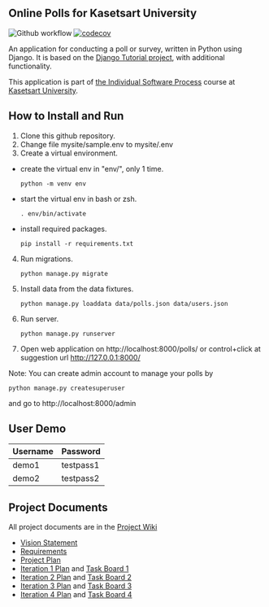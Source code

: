 ## Online Polls for Kasetsart University

![Github workflow](https://github.com/inwpolol/ku-polls/actions/workflows/polls.yml/badge.svg) [![codecov](https://codecov.io/gh/inwpolol/ku-polls/branch/main/graph/badge.svg?token=TBNKCGPHGL)](https://codecov.io/gh/inwpolol/ku-polls)

An application for conducting a poll or survey, written in Python using Django. It is based on the [Django Tutorial project](https://docs.djangoproject.com/en/4.1/intro/tutorial01/), with additional functionality.

This application is part of [the Individual Software Process](https://cpske.github.io/ISP/) course at [Kasetsart University](https://ku.ac.th).

## How to Install and Run

1. Clone this github repository.
2. Change file mysite/sample.env to mysite/.env
3. Create a virtual environment.
* create the virtual env in "env/", only 1 time.
    ```
    python -m venv env
    ```
* start the virtual env in bash or zsh.
    ```
    . env/bin/activate
    ```
* install required packages.
    ```
    pip install -r requirements.txt
    ```

4. Run migrations.
    ```
    python manage.py migrate
    ```

5. Install data from the data fixtures.
    ```
    python manage.py loaddata data/polls.json data/users.json
    ```

6. Run server.
    ```
    python manage.py runserver
    ```

7. Open web application on
http://localhost:8000/polls/ or control+click at suggestion url http://127.0.0.1:8000/

Note: You can create admin account to manage your polls by
```
python manage.py createsuperuser
```
and go to http://localhost:8000/admin

## User Demo

| Username  | Password  |
|-----------|-----------|
|   demo1   | testpass1 |
|   demo2   | testpass2 |

## Project Documents

All project documents are in the [Project Wiki](https://github.com/inwpolol/ku-polls/wiki)

* [Vision Statement](https://github.com/inwpolol/ku-polls/wiki/Vision-Statement)
* [Requirements](https://github.com/inwpolol/ku-polls/wiki/Requirements)
* [Project Plan](https://github.com/inwpolol/ku-polls/wiki/Development-Plan)
* [Iteration 1 Plan](https://github.com/inwpolol/ku-polls/wiki/Iteration-1-Plan) and [Task Board 1](https://github.com/users/inwpolol/projects/2/views/1?filterQuery=iteration%3A1)
* [Iteration 2 Plan](https://github.com/inwpolol/ku-polls/wiki/Iteration-2-Plan) and [Task Board 2](https://github.com/users/inwpolol/projects/2/views/3?filterQuery=iteration%3A2)
* [Iteration 3 Plan](https://github.com/inwpolol/ku-polls/wiki/Iteration-3-Plan) and [Task Board 3](https://github.com/users/inwpolol/projects/2/views/5?filterQuery=iteration%3A3+&layout=board)
* [Iteration 4 Plan](https://github.com/inwpolol/ku-polls/wiki/Iteration-4-Plan) and [Task Board 4](https://github.com/users/inwpolol/projects/2/views/6?layout=board&filterQuery=iteration%3A4)